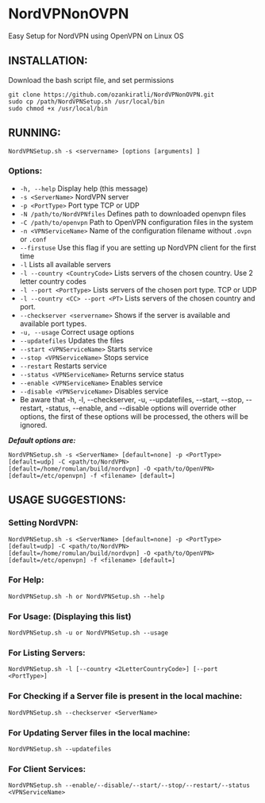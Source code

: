 # NordVPNonOVPN
Easy Setup for NordVPN using OpenVPN on Linux OS

## INSTALLATION:

Download the bash script file, and set permissions
```
git clone https://github.com/ozankiratli/NordVPNonOVPN.git
sudo cp /path/NordVPNSetup.sh /usr/local/bin 
sudo chmod +x /usr/local/bin  
```

## RUNNING:
``` 
NordVPNSetup.sh -s <servername> [options [arguments] ] 
```

### Options:

- `-h, --help`                      Display help (this message)
- `-s <ServerName>`			              NordVPN server
- `-p <PortType>`			                Port type TCP or UDP
- `-N /path/to/NordVPNfiles`		      Defines path to downloaded openvpn files
- `-C /path/to/openvpn`		           Path to OpenVPN configuration files in the system 
- `-n <VPNServiceName>`		           Name of the configuration filename without `.ovpn` or `.conf`
- `--firstuse`			                   Use this flag if you are setting up NordVPN client for the first time
- `-l`			                           Lists all available servers
- `-l --country <CountryCode>`	     Lists servers of the chosen country. Use 2 letter country codes
- `-l --port <PortType>`		          Lists servers of the chosen port type. TCP or UDP
- `-l --country <CC> --port <PT>`	  Lists servers of the chosen country and port.
- `--checkserver <servername>`	     Shows if the server is available and available port types.
- `-u, --usage` 			                 Correct usage options
- `--updatefiles`                			Updates the files
- `--start <VPNServiceName>`      		Starts service
- `--stop <VPNServiceName>`	       	Stops service
- `--restart`	                      Restarts service
- `--status <VPNServiceName>`		     Returns service status 
- `--enable <VPNServiceName>`		     Enables service
- `--disable <VPNServiceName>`	     Disables service
- Be aware that -h, -l, --checkserver, -u, --updatefiles, --start, --stop, --restart, -status, --enable, and --disable options will override other options, the first of these options will be processed, the others will be ignored.

***Default options are:***
```
NordVPNSetup.sh -s <ServerName> [default=none] -p <PortType> [default=udp] -C <path/to/NordVPN> [default=/home/romulan/build/nordvpn] -O <path/to/OpenVPN> [default=/etc/openvpn] -f <filename> [default=]
```
 
## USAGE SUGGESTIONS:

### Setting NordVPN:
```
NordVPNSetup.sh -s <ServerName> [default=none] -p <PortType> [default=udp] -C <path/to/NordVPN> [default=/home/romulan/build/nordvpn] -O <path/to/OpenVPN> [default=/etc/openvpn] -f <filename> [default=]
 ```

### For Help:
```
NordVPNSetup.sh -h or NordVPNSetup.sh --help
```

### For Usage: (Displaying this list)
```
NordVPNSetup.sh -u or NordVPNSetup.sh --usage
``` 

### For Listing Servers:
```
NordVPNSetup.sh -l [--country <2LetterCountryCode>] [--port <PortType>]
```
 
### For Checking if a Server file is present in the local machine:
```
NordVPNSetup.sh --checkserver <ServerName>
```
 
### For Updating Server files in the local machine:
```
NordVPNSetup.sh --updatefiles
```

### For Client Services:
```
NordVPNSetup.sh --enable/--disable/--start/--stop/--restart/--status <VPNServiceName>
```
